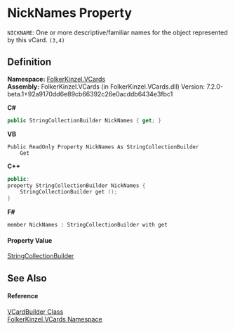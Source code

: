 # NickNames Property


`NICKNAME`: One or more descriptive/familiar names for the object represented by this vCard. `(3,4)`



## Definition
**Namespace:** <a href="67dce261-ab8f-dd0a-4c0c-bc2633c1719e.md">FolkerKinzel.VCards</a>  
**Assembly:** FolkerKinzel.VCards (in FolkerKinzel.VCards.dll) Version: 7.2.0-beta.1+92a9170dd6e89cb66392c26e0acddb6434e3fbc1

**C#**
``` C#
public StringCollectionBuilder NickNames { get; }
```
**VB**
``` VB
Public ReadOnly Property NickNames As StringCollectionBuilder
	Get
```
**C++**
``` C++
public:
property StringCollectionBuilder NickNames {
	StringCollectionBuilder get ();
}
```
**F#**
``` F#
member NickNames : StringCollectionBuilder with get
```



#### Property Value
<a href="1c09bb0d-52d2-e243-5219-6ce8bb95cfa2.md">StringCollectionBuilder</a>

## See Also


#### Reference
<a href="4254b25b-c39b-3224-d22e-0072642cabb3.md">VCardBuilder Class</a>  
<a href="67dce261-ab8f-dd0a-4c0c-bc2633c1719e.md">FolkerKinzel.VCards Namespace</a>  
